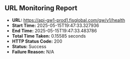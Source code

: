 ## URL Monitoring Report

- **URL:** https://api-gw1-prod1.fisglobal.com/gw/v1/health
- **Start Time:** 2025-05-15T19:47:33.327936
- **End Time:** 2025-05-15T19:47:33.483786
- **Total Time Taken:** 0.15585 seconds
- **HTTP Status Code:** 200
- **Status:** Success
- **Failure Reason:** N/A
